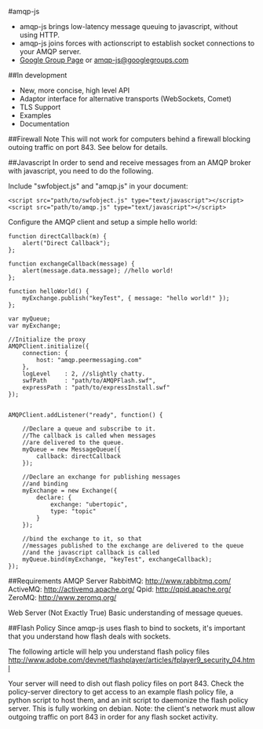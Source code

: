 #amqp-js

* amqp-js brings low-latency message queuing to javascript, without using HTTP.
* amqp-js joins forces with actionscript to establish socket connections to your AMQP server.
* [Google Group Page](http://groups.google.com/group/amqp-js) or amqp-js@googlegroups.com

##In development
* New, more concise, high level API
* Adaptor interface for alternative transports (WebSockets, Comet)
* TLS Support
* Examples
* Documentation

##Firewall Note
This will not work for computers behind a firewall blocking outoing traffic on port 843.  See below for details.

##Javascript
In order to send and receive messages from an AMQP broker with javascript,
you need to do the following.

Include "swfobject.js" and "amqp.js" in your document:

	<script src="path/to/swfobject.js" type="text/javascript"></script>
	<script src="path/to/amqp.js" type="text/javascript"></script>

Configure the AMQP client and setup a simple hello world:

	
	function directCallback(m) {
		alert("Direct Callback");
	};

	function exchangeCallback(message) {
		alert(message.data.message); //hello world!
	};

	function helloWorld() {
		myExchange.publish("keyTest", { message: "hello world!" });
	};

	var myQueue;
	var myExchange;

	//Initialize the proxy
	AMQPClient.initialize({
		connection: {
			host: "amqp.peermessaging.com"
		},
		logLevel	: 2, //slightly chatty.
		swfPath		: "path/to/AMQPFlash.swf",
		expressPath	: "path/to/expressInstall.swf"
	});


	AMQPClient.addListener("ready", function() {

		//Declare a queue and subscribe to it.
		//The callback is called when messages
		//are delivered to the queue.
		myQueue = new MessageQueue({
			callback: directCallback
		});

		//Declare an exchange for publishing messages
		//and binding
		myExchange = new Exchange({
			declare: {
				exchange: "ubertopic",
				type: "topic"
			}
		});

		//bind the exchange to it, so that
		//messages published to the exchange are delivered to the queue
		//and the javascript callback is called
		myQueue.bind(myExchange, "keyTest", exchangeCallback);
	});
	


##Requirements
AMQP Server
	RabbitMQ: http://www.rabbitmq.com/
	ActiveMQ: http://activemq.apache.org/
	Qpid: http://qpid.apache.org/
	ZeroMQ: http://www.zeromq.org/

Web Server (Not Exactly True)
Basic understanding of message queues.


##Flash Policy
Since amqp-js uses flash to bind to sockets, it's important that you understand how flash deals with sockets.

The following article will help you understand flash policy files
http://www.adobe.com/devnet/flashplayer/articles/fplayer9_security_04.html

Your server will need to dish out flash policy files on port 843.  Check the policy-server
directory to get access to an example flash policy file, a python script to host them,
and an init script to daemonize the flash policy server.  This is fully working on debian.
Note:  the client's network must allow outgoing traffic on port 843 in order for any flash
socket activity.

